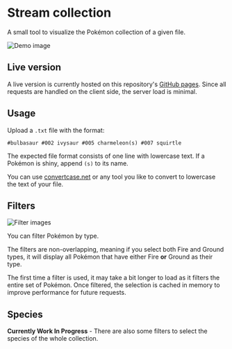 # Stream collection

A small tool to visualize the Pokémon collection of a given file.

![Demo image](https://i.imgur.com/HzTNOGC.png)

## Live version

A live version is currently hosted on this repository's <a href="https://isackender.github.io/poke-collection/" target="_blank">GitHub pages</a>. Since all requests are handled on the client side, the server load is minimal.

## Usage

Upload a `.txt` file with the format:
```
#bulbasaur #002 ivysaur #005 charmeleon(s) #007 squirtle
```

The expected file format consists of one line with lowercase text. If a Pokémon is shiny, append `(s)` to its name.

You can use <a href="https://convertcase.net/" target="_blank">convertcase.net</a> or any tool you like to convert to lowercase the text of your file.

## Filters 

![Filter images](https://i.imgur.com/p72G5lI.png)

You can filter Pokémon by type.

The filters are non-overlapping, meaning if you select both Fire and Ground types, it will display all Pokémon that have either Fire **or** Ground as their type.

The first time a filter is used, it may take a bit longer to load as it filters the entire set of Pokémon. Once filtered, the selection is cached in memory to improve performance for future requests.

## Species

**Currently Work In Progress** - There are also some filters to select the species of the whole collection. 
